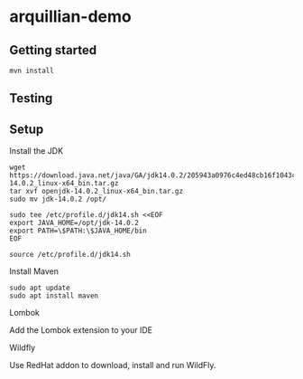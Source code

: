 # arquillian-demo

## Getting started

```
mvn install
```

## Testing



## Setup

Install the JDK

```
wget https://download.java.net/java/GA/jdk14.0.2/205943a0976c4ed48cb16f1043c5c647/12/GPL/openjdk-14.0.2_linux-x64_bin.tar.gz
tar xvf openjdk-14.0.2_linux-x64_bin.tar.gz
sudo mv jdk-14.0.2 /opt/

sudo tee /etc/profile.d/jdk14.sh <<EOF
export JAVA_HOME=/opt/jdk-14.0.2
export PATH=\$PATH:\$JAVA_HOME/bin
EOF

source /etc/profile.d/jdk14.sh
```

Install Maven

```
sudo apt update
sudo apt install maven
```

Lombok

Add the Lombok extension to your IDE

Wildfly

Use RedHat addon to download, install and run WildFly.